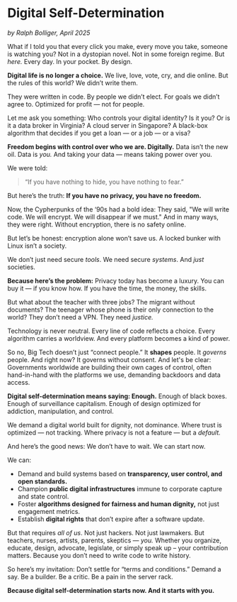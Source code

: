 # Digital Self-Determination

_by Ralph Bolliger, April 2025_

What if I told you that every click you make, every move you take, someone is
watching you? Not in a dystopian novel. Not in some foreign regime. But _here._
Every day. In your pocket. By design.

**Digital life is no longer a choice.** We live, love, vote, cry, and die
online. But the rules of this world? We didn’t write them.

They were written in code. By people we didn’t elect. For goals we didn’t agree
to. Optimized for profit — not for people.

Let me ask you something: Who controls your digital identity? Is it you? Or is
it a data broker in Virginia? A cloud server in Singapore? A black-box algorithm
that decides if you get a loan — or a job — or a visa?

**Freedom begins with control over who we are. Digitally.** Data isn’t the new
oil. Data is _you._ And taking your data — means taking power over you.

We were told:

> “If you have nothing to hide, you have nothing to fear.”

But here’s the truth: **If you have no privacy, you have no freedom.**

Now, the Cypherpunks of the ‘90s had a bold idea: They said, "We will write
code. We will encrypt. We will disappear if we must." And in many ways, they
were right. Without encryption, there is no safety online.

But let’s be honest: encryption alone won’t save us. A locked bunker with Linux
isn’t a society.

We don’t just need secure _tools_. We need secure _systems_. And _just_
societies.

**Because here’s the problem:** Privacy today has become a luxury. You can buy
it — if you know how. If you have the time, the money, the skills.

But what about the teacher with three jobs? The migrant without documents? The
teenager whose phone is their only connection to the world? They don’t need a
VPN. They need _justice._

Technology is never neutral. Every line of code reflects a choice. Every
algorithm carries a worldview. And every platform becomes a kind of power.

So no, Big Tech doesn’t just “connect people.” It **shapes** people. It
_governs_ people. And right now? It governs without consent. And let's be clear:
Governments worldwide are building their own cages of control, often
hand-in-hand with the platforms we use, demanding backdoors and data access.

**Digital self-determination means saying: Enough.** Enough of black boxes.
Enough of surveillance capitalism. Enough of design optimized for addiction,
manipulation, and control.

We demand a digital world built for dignity, not dominance. Where trust is
optimized — not tracking. Where privacy is not a feature — but a _default._

And here’s the good news: We don’t have to wait. We can start now.

We can:

- Demand and build systems based on **transparency, user control, and open
  standards.**
- Champion **public digital infrastructures** immune to corporate capture and
  state control.
- Foster **algorithms designed for fairness and human dignity,** not just
  engagement metrics.
- Establish **digital rights** that don’t expire after a software update.

But that requires _all of us_. Not just hackers. Not just lawmakers. But
teachers, nurses, artists, parents, skeptics — _you._ Whether you organize,
educate, design, advocate, legislate, or simply speak up – your contribution
matters. Because you don’t need to write code to write history.

So here’s my invitation: Don’t settle for “terms and conditions.” Demand a say.
Be a builder. Be a critic. Be a pain in the server rack.

**Because digital self-determination starts now. And it starts with you.**
